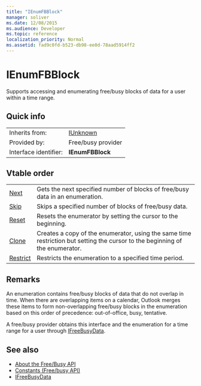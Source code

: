 ```yaml
---
title: "IEnumFBBlock"
manager: soliver
ms.date: 12/08/2015
ms.audience: Developer
ms.topic: reference
localization_priority: Normal
ms.assetid: fad9c0fd-b523-db98-ee0d-78aad5914ff2
---
```


# IEnumFBBlock

Supports accessing and enumerating free/busy blocks of data for a user within a time range.
  
## Quick info

|||
|:-----|:-----|
|Inherits from:  <br/> |[IUnknown](https://msdn.microsoft.com/library/33f1d79a-33fc-4ce5-a372-e08bda378332%28Office.15%29.aspx) <br/> |
|Provided by:  <br/> |Free/busy provider  <br/> |
|Interface identifier:  <br/> |**IEnumFBBlock** <br/> |
   
## Vtable order

|||
|:-----|:-----|
|[Next](ienumfbblock-next.md) <br/> |Gets the next specified number of blocks of free/busy data in an enumeration.  <br/> |
|[Skip](ienumfbblock-skip.md) <br/> |Skips a specified number of blocks of free/busy data.  <br/> |
|[Reset](ienumfbblock-reset.md) <br/> |Resets the enumerator by setting the cursor to the beginning.  <br/> |
|[Clone](ienumfbblock-clone.md) <br/> |Creates a copy of the enumerator, using the same time restriction but setting the cursor to the beginning of the enumerator.  <br/> |
|[Restrict](ienumfbblock-restrict.md) <br/> |Restricts the enumeration to a specified time period.  <br/> |
   
## Remarks

An enumeration contains free/busy blocks of data that do not overlap in time. When there are overlapping items on a calendar, Outlook merges these items to form non-overlapping free/busy blocks in the enumeration based on this order of precedence: out-of-office, busy, tentative.
  
A free/busy provider obtains this interface and the enumeration for a time range for a user through [IFreeBusyData](ifreebusydata.md).
  
## See also

- [About the Free/Busy API](about-the-free-busy-api.md)  
- [Constants (Free/busy API)](constants-free-busy-api.md)  
- [IFreeBusyData](ifreebusydata.md)

